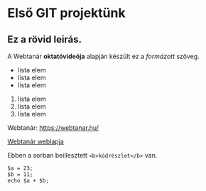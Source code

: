 # Első GIT projektünk
## Ez a rövid leirás.

A Webtanár **oktatóvideója** alapján készült ez a *formázott* szöveg.

- lista elem
- lista elem
- lista elem

1. lista elem
2. lista elem
3. lista elem

Webtanár: https://webtanar.hu/

[Webtanár weblapja](https://webtanar.hu/)

Ebben a sorban beillesztett `<b>kódrészlet</b>` van.


```
$a = 23;
$b = 11;
echo $a + $b;
```


